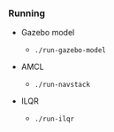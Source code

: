 ### Running

* Gazebo model
  * `./run-gazebo-model`

* AMCL 
	* `./run-navstack`

* ILQR
	* `./run-ilqr`